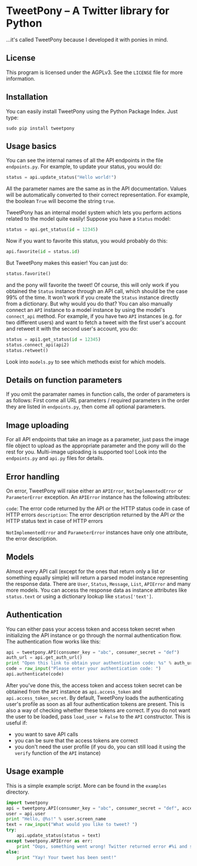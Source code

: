 TweetPony – A Twitter library for Python
========================================
…it's called TweetPony because I developed it with ponies in mind.

License
-------
This program is licensed under the AGPLv3. See the `LICENSE` file for more information.

Installation
------------
You can easily install TweetPony using the Python Package Index. Just type:

	sudo pip install tweetpony

Usage basics
------------
You can see the internal names of all the API endpoints in the file `endpoints.py`.
For example, to update your status, you would do:

```python
status = api.update_status("Hello world!")
```

All the parameter names are the same as in the API documentation. Values will be automatically converted to their correct representation. For example, the boolean `True` will become the string `true`.

TweetPony has an internal model system which lets you perform actions related to the model quite easily!
Suppose you have a `Status` model:

```python
status = api.get_status(id = 12345)
```

Now if you want to favorite this status, you would probably do this:

```python
api.favorite(id = status.id)
```

But TweetPony makes this easier! You can just do:

```python
status.favorite()
```

and the pony will favorite the tweet!
Of course, this will only work if you obtained the `Status` instance through an API call, which should be the case 99% of the time. It won't work if you create the `Status` instance directly from a dictionary. But why would you do that?
You can also manually connect an `API` instance to a model instance by using the model's `connect_api` method.
For example, if you have two `API` instances (e.g. for two different users) and want to fetch a tweet with the first user's account and retweet it with the second user's account, you do:

```python
status = api1.get_status(id = 12345)
status.connect_api(api2)
status.retweet()
```

Look into `models.py` to see which methods exist for which models.

Details on function parameters
------------------------------
If you omit the paramater names in function calls, the order of parameters is as follows: First come all URL parameters / required parameters in the order they are listed in `endpoints.py`, then come all optional parameters.

Image uploading
---------------
For all API endpoints that take an image as a parameter, just pass the image file object to upload as the appropriate parameter and the pony will do the rest for you.
Multi-image uploading is supported too! Look into the `endpoints.py` and `api.py` files for details.

Error handling
--------------
On error, TweetPony will raise either an `APIError`, `NotImplementedError` or `ParameterError` exception.
An `APIError` instance has the following attributes:

`code`: The error code returned by the API *or* the HTTP status code in case of HTTP errors
`description`: The error description returned by the API *or* the HTTP status text in case of HTTP errors

`NotImplementedError` and `ParameterError` instances have only one attribute, the error description.

Models
------
Almost every API call (except for the ones that return only a list or something equally simple) will return a parsed model instance representing the response data.
There are `User`, `Status`, `Message`, `List`, `APIError` and many more models.
You can access the response data as instance attributes like `status.text` or using a dictionary lookup like `status['text']`.

Authentication
--------------
You can either pass your access token and access token secret when initializing the API instance or go through the normal authentication flow.
The authentication flow works like this:

```python
api = tweetpony.API(consumer_key = "abc", consumer_secret = "def")
auth_url = api.get_auth_url()
print "Open this link to obtain your authentication code: %s" % auth_url
code = raw_input("Please enter your authentication code: ")
api.authenticate(code)
```

After you've done this, the access token and access token secret can be obtained from the `API` instance as `api.access_token` and `api.access_token_secret`.
By default, TweetPony loads the authenticating user's profile as soon as all four authentication tokens are present. This is also a way of checking whether these tokens are correct. If you do not want the user to be loaded, pass `load_user = False` to the `API` constructor.
This is useful if:
* you want to save API calls
* you can be sure that the access tokens are correct
* you don't need the user profile (if you do, you can still load it using the `verify` function of the `API` instance)

Usage example
-------------
This is a simple example script. More can be found in the `examples` directory.

```python
import tweetpony
api = tweetpony.API(consumer_key = "abc", consumer_secret = "def", access_token = "ghi", access_token_secret = "jkl")
user = api.user
print "Hello, @%s!" % user.screen_name
text = raw_input("What would you like to tweet? ")
try:
	api.update_status(status = text)
except tweetpony.APIError as err:
	print "Oops, something went wrong! Twitter returned error #%i and said: %s" % (err.code, err.description)
else:
	print "Yay! Your tweet has been sent!"
```